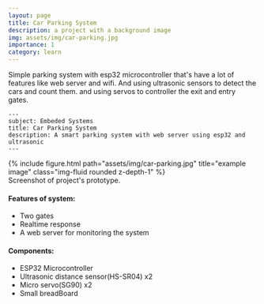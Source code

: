 ```yaml
---
layout: page
title: Car Parking System
description: a project with a background image
img: assets/img/car-parking.jpg
importance: 1
category: learn
---
```


Simple parking system with esp32 microcontroller that's have a lot of features like web server and wifi. And using ultrasonic sensors to detect the cars and count them. and using servos to controller the exit and entry gates.

    ---
    subject: Embeded Systems
    title: Car Parking System
    description: A smart parking system with web server using esp32 and ultrasonic
    ---

<div class="row">
    <div class="col-sm mt-3 mt-md-0">
        {% include figure.html path="assets/img/car-parking.jpg" title="example image" class="img-fluid rounded z-depth-1" %}
    </div>
</div>
<div class="caption">
Screenshot of project's prototype.
</div>

#### Features of system:

<ul>
    <li>Two gates</li>
    <li>Realtime response</li>
    <li>A web server for monitoring the system</li>
</ul>

#### Components:

<ul>
    <li>ESP32 Microcontroller</li>
    <li>Ultrasonic distance sensor(HS-SR04) x2</li>
    <li>Micro servo(SG90) x2</li>
    <li>Small breadBoard </li>
</ul>
